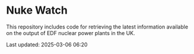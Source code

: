# Nuke Watch

This repository includes code for retrieving the latest information available on the output of EDF nuclear power plants in the UK.

Last updated: 2025-03-06 06:20